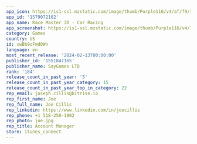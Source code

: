 ```yaml
---
app_icon: https://is1-ssl.mzstatic.com/image/thumb/Purple116/v4/af/f9/3d/aff93d4f-9167-7c15-d02d-0a322b419041/AppIcon-0-0-1x_U007emarketing-0-7-0-85-220.png/1024x1024bb.png
app_id: '1579072162'
app_name: Race Master 3D - Car Racing
app_screenshot: https://is1-ssl.mzstatic.com/image/thumb/Purple116/v4/73/f9/82/73f9820f-6440-bb66-b786-06912043a71d/0b4310f0-bf80-4b26-aa41-9e442a17639c_x_1.png/1242x2688bb.png
category: Games
country: US
id: xwBb9oFmd0Wn
language: en
most_recent_release: '2024-02-13T00:00:00'
publisher_id: '1551847165'
publisher_name: SayGames LTD
rank: '184'
release_count_in_past_year: '5'
release_count_in_past_year_category: 15
release_count_in_past_year_top_in_category: 22
rep_email: joseph.cillis@bitrise.io
rep_first_name: Joe
rep_full_name: Joe Cillis
rep_linkedin: https://www.linkedin.com/in/joecillis
rep_phone: +1 518-258-1902
rep_photo: joe.jpg
rep_title: Account Manager
store: itunes_connect
---
```

